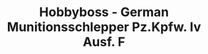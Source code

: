 ---
layout: product
title: "Hobbyboss - German Munitionsschlepper Pz.Kpfw. Iv Ausf. F"
price: "1700" 
desc: "N/A"
img_path: "/assets/img/HB82908.jpg"
brand: "N/A"
available: false
special_offer: false
new: false
soon: false
cat: "010000"
subcat: "013500"
subsubcat: "0N/A"
sifra: "HB82908"
---